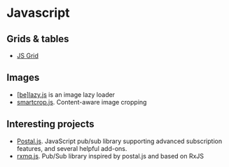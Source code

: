 # Javascript

## Grids & tables
 - [JS Grid](https://github.com/tabalinas/jsgrid)

## Images
 - [\[be\]lazy.js](http://dinbror.dk/blazy/) is an image lazy loader
 - [smartcrop.js](https://github.com/jwagner/smartcrop.js). Content-aware image cropping
 
## Interesting projects
 - [Postal.js](https://github.com/postaljs/postal.js). JavaScript pub/sub library supporting advanced subscription features, and several helpful add-ons.
 - [rxmq.js](https://github.com/rxmqjs/rxmq.js). Pub/Sub library inspired by postal.js and based on RxJS
